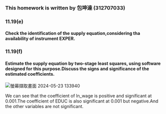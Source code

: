 ### This homework is written by 包坤達 (312707033)
### 11.19(e)
#### Check the identification of the supply equation,considering tha availability of instrument EXPER.



### 11.19(f)
#### Estimate the supply equation by two-stage least squares, using software designed for this purpose.Discuss the signs and significance of the estimated coefficients.

![螢幕擷取畫面 2024-05-23 133940](https://github.com/HWTeng-Course/202402-Financial-Econometrics/assets/162653388/04856793-297c-454a-b08b-ea4725183b02)

We can see that the coefficient of  ln_wage is positive and significant at 0.001.The coefficient of EDUC is also significant at 0.001 but negative.And the other variables are not significant.

